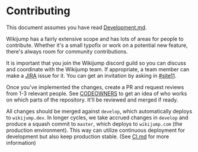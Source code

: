 # Contributing

This document assumes you have read [Development.md](development.md).

Wikijump has a fairly extensive scope and has lots of areas for people to contribute. Whether it's a small typofix or work on a potential new feature, there's always room for community contributions.

It is important that you join the Wikijump discord guild so you can discuss and coordinate with the Wikijump team.  If appropriate, a team member can make a [JIRA](https://scuttle.atlassian.net/browse/WJ) issue for it. You can get an invitation by asking in [#site11](https://scp-wiki.wikidot.com/chat-guide).

Once you've implemented the changes, create a PR and request reviews from 1-3 relevant people. See [CODEOWNERS](../CODEOWNERS) to get an idea of who works on which parts of the repository. It'll be reviewed and merged if ready.

All changes should be merged against `develop`, which automatically deploys to `wikijump.dev`. In longer cycles, we take accrued changes in `develop` and produce a squash commit to `master`, which deploys to `wikijump.com` (the production environment). This way can utilize continuous deployment for development but also keep production stable. (See [CI.md](ci.md) for more information)
